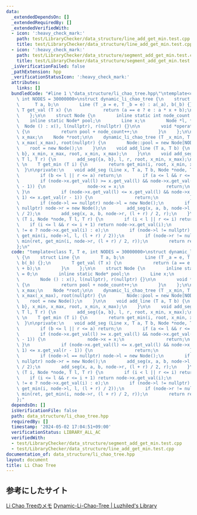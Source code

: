 ```yaml
---
data:
  _extendedDependsOn: []
  _extendedRequiredBy: []
  _extendedVerifiedWith:
  - icon: ':heavy_check_mark:'
    path: test/LibraryChecker/data_structure/line_add_get_min.test.cpp
    title: test/LibraryChecker/data_structure/line_add_get_min.test.cpp
  - icon: ':heavy_check_mark:'
    path: test/LibraryChecker/data_structure/segment_add_get_min.test.cpp
    title: test/LibraryChecker/data_structure/segment_add_get_min.test.cpp
  _isVerificationFailed: false
  _pathExtension: hpp
  _verificationStatusIcon: ':heavy_check_mark:'
  attributes:
    links: []
  bundledCode: "#line 1 \"data_structure/li_chao_tree.hpp\"\ntemplate<class T, T e,\
    \ int NODES = 30000000>\nstruct dynamic_li_chao_tree {\n    struct Line {\n  \
    \      T a, b;\n        Line (T _a = e, T _b = e) : a(_a), b(_b) {};\n       \
    \ T get_val (T x) {\n            return (a == e ? e : a * x + b);\n        }\n\
    \    };\n\n    struct Node {\n        inline static int node_count = 0;\n    \
    \    inline static Node* pool;\n        Line x;\n        Node *l, *r;\n      \
    \  Node () : x(), l(nullptr), r(nullptr) {}\n\n        void *operator new(size_t)\
    \ {\n            return pool + node_count++;\n        }\n    };\n\n    T x_min,\
    \ x_max;\n    Node *root;\n\n    dynamic_li_chao_tree (T _x_min, T _x_max) : x_min(_x_min),\
    \ x_max(_x_max), root(nullptr) {\n        Node::pool = new Node[NODES];\n    \
    \    root = new Node();\n    }\n\n    void add_line (T a, T b) {\n        add_seg({a,\
    \ b}, x_min, x_max, root, x_min, x_max);\n    }\n\n    void add_seg (T a, T b,\
    \ T l, T r) {\n        add_seg({a, b}, l, r, root, x_min, x_max);\n    }\n   \
    \ \n    T get_min (T i) {\n        return get_min(i, root, x_min, x_max);\n  \
    \  }\n\nprivate:\n    void add_seg (Line x, T a, T b, Node *node, T l, T r) {\n\
    \        if (b <= l || r <= a) return;\n        if (a <= l && r <= b) {\n    \
    \        if (node->x.get_val(l) >= x.get_val(l) && node->x.get_val(r - 1) >= x.get_val(r\
    \ - 1)) {\n                node->x = x;\n                return;\n           \
    \ }\n            if (node->x.get_val(l) <= x.get_val(l) && node->x.get_val(r -\
    \ 1) <= x.get_val(r - 1)) {\n                return;\n            }\n        }\n\
    \        if (node->l == nullptr) node->l = new Node();\n        if (node->r ==\
    \ nullptr) node->r = new Node();\n        add_seg(x, a, b, node->l, l, (l + r)\
    \ / 2);\n        add_seg(x, a, b, node->r, (l + r) / 2, r);\n    }\n\n    T get_min\
    \ (T i, Node *node, T l, T r) {\n        if (i < l || r <= i) return e;\n    \
    \    if (i <= l && r <= i + 1) return node->x.get_val(i);\n        T ret = (node->x.a\
    \ != e ? node->x.get_val(i) : e);\n        if (node->l != nullptr) ret = min(ret,\
    \ get_min(i, node->l, l, (l + r) / 2));\n        if (node->r != nullptr) ret =\
    \ min(ret, get_min(i, node->r, (l + r) / 2, r));\n        return ret;\n    }\n\
    };\n"
  code: "template<class T, T e, int NODES = 30000000>\nstruct dynamic_li_chao_tree\
    \ {\n    struct Line {\n        T a, b;\n        Line (T _a = e, T _b = e) : a(_a),\
    \ b(_b) {};\n        T get_val (T x) {\n            return (a == e ? e : a * x\
    \ + b);\n        }\n    };\n\n    struct Node {\n        inline static int node_count\
    \ = 0;\n        inline static Node* pool;\n        Line x;\n        Node *l, *r;\n\
    \        Node () : x(), l(nullptr), r(nullptr) {}\n\n        void *operator new(size_t)\
    \ {\n            return pool + node_count++;\n        }\n    };\n\n    T x_min,\
    \ x_max;\n    Node *root;\n\n    dynamic_li_chao_tree (T _x_min, T _x_max) : x_min(_x_min),\
    \ x_max(_x_max), root(nullptr) {\n        Node::pool = new Node[NODES];\n    \
    \    root = new Node();\n    }\n\n    void add_line (T a, T b) {\n        add_seg({a,\
    \ b}, x_min, x_max, root, x_min, x_max);\n    }\n\n    void add_seg (T a, T b,\
    \ T l, T r) {\n        add_seg({a, b}, l, r, root, x_min, x_max);\n    }\n   \
    \ \n    T get_min (T i) {\n        return get_min(i, root, x_min, x_max);\n  \
    \  }\n\nprivate:\n    void add_seg (Line x, T a, T b, Node *node, T l, T r) {\n\
    \        if (b <= l || r <= a) return;\n        if (a <= l && r <= b) {\n    \
    \        if (node->x.get_val(l) >= x.get_val(l) && node->x.get_val(r - 1) >= x.get_val(r\
    \ - 1)) {\n                node->x = x;\n                return;\n           \
    \ }\n            if (node->x.get_val(l) <= x.get_val(l) && node->x.get_val(r -\
    \ 1) <= x.get_val(r - 1)) {\n                return;\n            }\n        }\n\
    \        if (node->l == nullptr) node->l = new Node();\n        if (node->r ==\
    \ nullptr) node->r = new Node();\n        add_seg(x, a, b, node->l, l, (l + r)\
    \ / 2);\n        add_seg(x, a, b, node->r, (l + r) / 2, r);\n    }\n\n    T get_min\
    \ (T i, Node *node, T l, T r) {\n        if (i < l || r <= i) return e;\n    \
    \    if (i <= l && r <= i + 1) return node->x.get_val(i);\n        T ret = (node->x.a\
    \ != e ? node->x.get_val(i) : e);\n        if (node->l != nullptr) ret = min(ret,\
    \ get_min(i, node->l, l, (l + r) / 2));\n        if (node->r != nullptr) ret =\
    \ min(ret, get_min(i, node->r, (l + r) / 2, r));\n        return ret;\n    }\n\
    };"
  dependsOn: []
  isVerificationFile: false
  path: data_structure/li_chao_tree.hpp
  requiredBy: []
  timestamp: '2024-05-02 17:04:51+09:00'
  verificationStatus: LIBRARY_ALL_AC
  verifiedWith:
  - test/LibraryChecker/data_structure/segment_add_get_min.test.cpp
  - test/LibraryChecker/data_structure/line_add_get_min.test.cpp
documentation_of: data_structure/li_chao_tree.hpp
layout: document
title: Li Chao Tree
---
```


## 参考にしたサイト

[Li Chao Treeのメモ](https://smijake3.hatenablog.com/entry/2018/06/16/144548)
[Dynamic-Li-Chao-Tree | Luzhiled's Library](https://ei1333.github.io/library/structure/convex-hull-trick/dynamic-li-chao-tree.hpp.html)